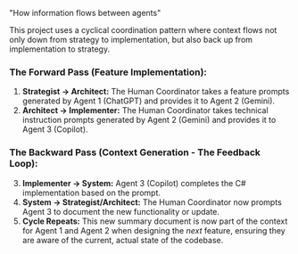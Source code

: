 "How information flows between agents"

This project uses a cyclical coordination pattern where context flows not only down from strategy to implementation, but also back up from implementation to strategy.

### **The Forward Pass (Feature Implementation):**
1.  **Strategist -> Architect:** The Human Coordinator takes a feature prompts generated by Agent 1 (ChatGPT) and provides it to Agent 2 (Gemini).
2.  **Architect -> Implementer:** The Human Coordinator takes technical instruction prompts generated by Agent 2 (Gemini) and provides it to Agent 3 (Copilot).

### **The Backward Pass (Context Generation - The Feedback Loop):**
3.  **Implementer -> System:** Agent 3 (Copilot) completes the C# implementation based on the prompt.
4.  **System -> Strategist/Architect:** The Human Coordinator now prompts Agent 3 to document the new functionality or update.
5.  **Cycle Repeats:** This new summary document is now part of the context for Agent 1 and Agent 2 when designing the *next* feature, ensuring they are aware of the current, actual state of the codebase.